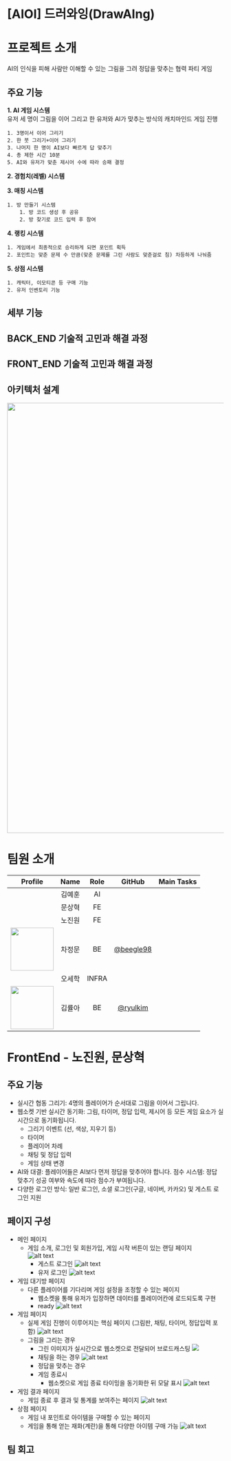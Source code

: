 # [AIOI] 드러와잉(DrawAIng)
# 프로젝트 소개
AI의 인식을 피해 사람만 이해할 수 있는 그림을 그려 정답을 맞추는 협력 파티 게임

## 주요 기능

**1. AI 게임 시스템**  
유저 세 명이 그림을 이어 그리고 한 유저와 AI가 맞추는 방식의 캐치마인드 게임 진행  

    1. 3명이서 이어 그리기
    2. 한 붓 그리기+이어 그리기
    3. 나머지 한 명이 AI보다 빠르게 답 맞추기
    4. 총 제한 시간 10분
    5. AI와 유저가 맞춘 제시어 수에 따라 승패 결정

**2. 경험치(레벨) 시스템**

**3. 매칭 시스템**  

    1. 방 만들기 시스템
        1. 방 코드 생성 후 공유
        2. 방 찾기로 코드 입력 후 참여

**4. 랭킹 시스템**  

    1. 게임에서 최종적으로 승리하게 되면 포인트 획득
    2. 포인트는 맞춘 문제 수 만큼(맞춘 문제를 그린 사람도 맞춘걸로 침) 차등하게 나눠줌

**5. 상점 시스템**

    1. 캐릭터, 이모티콘 등 구매 기능
    2. 유저 인벤토리 기능

## 세부 기능

## BACK_END 기술적 고민과 해결 과정

## FRONT_END 기술적 고민과 해결 과정

## 아키텍처 설계
<img src="/uploads/1ce9e8d18416c4ca085dbb20777f0192/image.png" width="1000">

# 팀원 소개
| Profile | Name | Role | GitHub | Main Tasks |
|:---:|:---:|:---:|:---:|:----|
| |김예훈|AI| | |
| |문상혁|FE| | |
| |노진원|FE| | |
|<img src="https://avatars.githubusercontent.com/beegle98" width="100">|차정문|BE|[@beegle98](https://github.com/beegle98)| |
| |오세학|INFRA| | |
|<img src="/uploads/b5445120209d17c7cb76eb7c7613613f/image.png" width="100">|김률아|BE|[@ryulkim](https://github.com/ryulkim)| |



# FrontEnd - 노진원, 문상혁

## 주요 기능
- 실시간 협동 그리기: 4명의 플레이어가 순서대로 그림을 이어서 그립니다.
- 웹소켓 기반 실시간 동기화: 그림, 타이머, 정답 입력, 제시어 등 모든 게임 요소가 실시간으로 동기화됩니다.
    - 그리기 이벤트 (선, 색상, 지우기 등)
    - 타이머
    - 플레이어 차례
    - 채팅 및 정답 입력
    - 게임 상태 변경
- AI와 대결: 플레이어들은 AI보다 먼저 정답을 맞추어야 합니다.
점수 시스템: 정답 맞추기 성공 여부와 속도에 따라 점수가 부여됩니다.
- 다양한 로그인 방식: 일반 로그인, 소셜 로그인(구글, 네이버, 카카오) 및 게스트 로그인 지원

## 페이지 구성 
- 메인 페이지
  - 게임 소개, 로그인 및 회원가입, 게임 시작 버튼이 있는 랜딩 페이지   
  ![alt text](images/image.png)
    - 게스트 로그인
      ![alt text](images/image-1.png)
    - 유저 로그인
      ![alt text](images/image-2.png)
- 게임 대기방 페이지
  - 다른 플레이어를 기다리며 게임 설정을 조정할 수 있는 페이지
    - 웹소켓을 통해 유저가 입장하면 데이터를 플레이어칸에 로드되도록 구현
    - ready
    ![alt text](images/image-10.png)
- 게임 페이지
  - 실제 게임 진행이 이루어지는 핵심 페이지 (그림판, 채팅, 타이머, 정답입력 포함)
  ![alt text](images/image-4.png)
  - 그림을 그리는 경우
    - 그린 이미지가 실시간으로 웹소켓으로 전달되어 브로드캐스팅
    ![](draw.gif)
    - 채팅을 하는 경우
    ![alt text](images/image-6.png)
    - 정답을 맞추는 경우
    - 게임 종료시
      - 웹소켓으로 게임 종료 타이밍을 동기화한 뒤 모달 표시
      ![alt text](images/image-7.png)
- 게임 결과 페이지
  - 게임 종료 후 결과 및 통계를 보여주는 페이지
    ![alt text](images/image-9.png)
- 상점 페이지
  - 게임 내 포인트로 아이템을 구매할 수 있는 페이지
  - 게임을 통해 얻는 재화(계란)을 통해 다양한 아이템 구매 가능
    ![alt text](images/image11.png)

## 팀 회고
